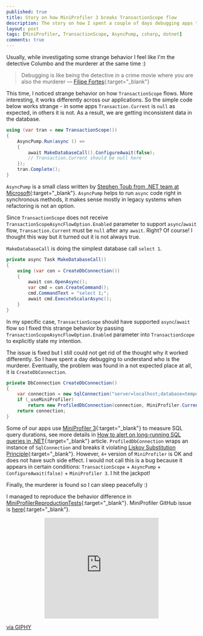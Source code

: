 ```yaml
---
published: true
title: Story on how MiniProfiler 3 breaks TransactionScope flow
description: The story on how I spent a couple of days debugging apps to find out that MiniProfiler 3 breaks TransactionScope flow in certain conditions
layout: post
tags: [MiniProfiler, TransactionScope, AsyncPump, csharp, dotnet]
comments: true
---
```


Usually, while investigating some strange behavior I feel like I'm the detective Columbo and the murderer at the same time :)

> Debugging is like being the detective in a crime movie where you are also the murderer — [Filipe Fortes](https://twitter.com/fortes/status/399339918213652480){:target="_blank"}

This time, I noticed strange behavior on how `TransactionScope` flows. More interesting, it works differently across our applications. So the simple code below works strange - in some apps `Transaction.Current` is `null` as expected, in others it is not. As a result, we are getting inconsistent data in the database.

```c#
using (var tran = new TransactionScope())
{
    AsyncPump.Run(async () =>
    {
        await MakeDatabaseCall().ConfigureAwait(false);
        // Transaction.Current should be null here
    });
    tran.Complete();
}
```

`AsyncPump` is a small class written by [Stephen Toub from .NET team at Microsoft](https://devblogs.microsoft.com/pfxteam/await-synchronizationcontext-and-console-apps/){:target="_blank"}. `AsyncPump` helps to run `async` code right in synchronous methods, it makes sense mostly in legacy systems when refactoring is not an option.

Since `TransactionScope` does not receive `TransactionScopeAsyncFlowOption.Enabled` parameter to support `async`/`await` flow, `Transaction.Current` must be `null` after any `await`. Right? Of course! I thought this way but it turned out it is not always true.

`MakeDatabaseCall` is doing the simplest database call `select 1`.

```c#
private async Task MakeDatabaseCall()
{
    using (var con = CreateDbConnection())
    {
        await con.OpenAsync();
        var cmd = con.CreateCommand();
        cmd.CommandText = "select 1;";
        await cmd.ExecuteScalarAsync();
    }
}
```

In my specific case, `TransactionScope` should have supported `async`/`await` flow so I fixed this strange behavior by passing `TransactionScopeAsyncFlowOption.Enabled` parameter into `TransactionScope` to explicitly state my intention.

The issue is fixed but I still could not get rid of the thought why it worked differently. So I have spent a day debugging to understand who is the murderer. Eventually, the problem was found in a not expected place at all, it is `CreateDbConnection`.

```c#
private DbConnection CreateDbConnection()
{
    var connection = new SqlConnection("server=localhost;database=tempdb;UID=sa;PWD=***");
    if (_useMiniProfiler)
        return new ProfiledDbConnection(connection, MiniProfiler.Current);
    return connection;
}
```

Some of our apps use [MiniProfiler 3](https://www.nuget.org/packages/MiniProfiler/3.2.0.157){:target="_blank"} to measure SQL query durations, see more details in [How to alert on long-running SQL queries in .NET](/2019/01/29/alert-long-running-sql.html){:target="_blank"} article. `ProfiledDbConnection` wraps an instance of `SqlConnection` and breaks it violating [Liskov Substitution Principle](https://en.wikipedia.org/wiki/Liskov_substitution_principle){:target="_blank"}. However, `4+` version of `MiniProfiler` is OK and does not have such side effect. I would not call this is a bug because it appears in certain conditions: `TransactionScope` + `AsyncPump` + `ConfigureAwait(false)` + `MiniProfiler 3`. I hit the jackpot!

Finally, the murderer is found so I can sleep peacefully :)

I managed to reproduce the behavior difference in [MiniProfilerReproductionTests](https://github.com/gaevoy/Gaev.Blog.Examples/tree/2.6.0/Gaev.Blog.Examples.MiniProfiler3Bug/MiniProfilerReproductionTests.cs){:target="_blank"}. MiniProfiler GitHub issue is [here](https://github.com/MiniProfiler/dotnet/issues/419){:target="_blank"}.

<div style="width:60%;height:0;padding-bottom:53%;position:relative;margin:0 auto;"><iframe src="https://giphy.com/embed/ylyUQm2pCWo5yLfFEQ" width="100%" height="100%" style="position:absolute" frameBorder="0" class="giphy-embed" allowFullScreen></iframe></div><p><a href="https://giphy.com/gifs/bad-ass-detective-columbo-ylyUQm2pCWo5yLfFEQ">via GIPHY</a></p>
